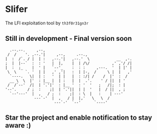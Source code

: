 # Slifer 
The LFI exploitation tool by `th3f0r31gn3r`

## Still in development - Final version soon 

```
  .--.--.     ,--,                                        
 /  /    '. ,--.'|     ,--,     .--.,                     
|  :  /`. / |  | :   ,--.'|   ,--.'  \            __  ,-. 
;  |  |--`  :  : '   |  |,    |  | /\/          ,' ,'/ /| 
|  :  ;_    |  ' |   `--'_    :  : :     ,---.  '  | |' | 
 \  \    `. '  | |   ,' ,'|   :  | |-,  /     \ |  |   ,' 
  `----.   \|  | :   '  | |   |  : :/| /    /  |'  :  /   
  __ \  \  |'  : |__ |  | :   |  |  .'.    ' / ||  | '    
 /  /`--'  /|  | '.'|'  : |__ '  : '  '   ;   /|;  : |    
'--'.     / ;  :    ;|  | '.'||  | |  '   |  / ||  , ;    
  `--'---'  |  ,   / ;  :    ;|  : \  |   :    | ---'     
             ---`-'  |  ,   / |  |,'   \   \  /           
                      ---`-'  `--'      `----'
```
## Star the project and enable notification to stay aware :)
